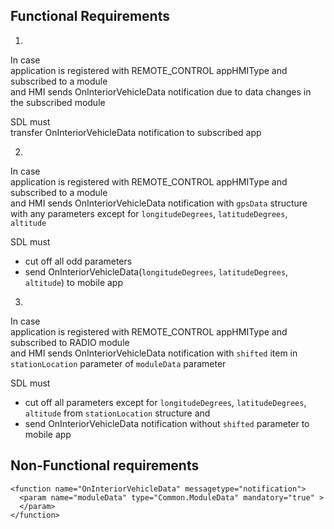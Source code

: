 ## Functional Requirements

1.  
In case  
application is registered with REMOTE_CONTROL appHMIType and subscribed to a module  
and HMI sends OnInteriorVehicleData notification due to data changes in the subscribed module  

SDL must  
transfer OnInteriorVehicleData notification to subscribed app  

2.
In case  
application is registered with REMOTE_CONTROL appHMIType and subscribed to a module  
and HMI sends OnInteriorVehicleData notification with `gpsData` structure with any parameters except for `longitudeDegrees`, `latitudeDegrees`, `altitude`  

SDL must  
- cut off all odd parameters
- send OnInteriorVehicleData(`longitudeDegrees`, `latitudeDegrees`, `altitude`) to mobile app

3.
In case  
application is registered with REMOTE_CONTROL appHMIType and subscribed to RADIO module  
and HMI sends OnInteriorVehicleData notification with `shifted` item in `stationLocation` parameter of `moduleData` parameter  

SDL must  
- cut off all parameters except for `longitudeDegrees`, `latitudeDegrees`, `altitude` from `stationLocation` structure and  
- send OnInteriorVehicleData notification without `shifted` parameter to mobile app

## Non-Functional requirements  

```
<function name="OnInteriorVehicleData" messagetype="notification">
  <param name="moduleData" type="Common.ModuleData" mandatory="true" >
  </param>
</function>

```
